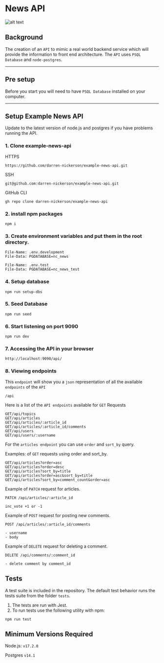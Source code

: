 # News API
![alt text](https://nickerson.io/assets/maxresdefault8-3edd2662.png)


## Background

The creation of an `API` to mimic a real world backend service which will provide the information to front end architecture. The `API` uses `PSQL Database` and `node-postgres`.
<hr>



## Pre setup

Before you start you will need to have `PSQL Database` installed on your computer.

<hr>

## Setup Example News API

Update to the latest version of node.js and postgres if you have problems running the API.

### 1. Clone example-news-api

HTTPS
```
https://github.com/darren-nickerson/example-news-api.git
```

SSH
```
git@github.com:darren-nickerson/example-news-api.git
```

GitHub CLI
```
gh repo clone darren-nickerson/example-news-api
```

###  2. install npm packages

```
npm i
```

### 3. Create environment variables and put them in the root directory.

```
File-Name: .env.development
File-Data: PGDATABASE=nc_news

```

```
File-Name: .env.test
File-Data: PGDATABASE=nc_news_test
```

### 4. Setup database

```
npm run setup-dbs
```

###  5. Seed Database

```
npm run seed
```

###  6. Start listening on port 9090

```
npm run dev
```

###  7. Accessing the API in your browser

```
http://localhost:9090/api/
```

### 8. Viewing endpoints

This `endpoint` will show you a `json` representation of all the available `endpoints` of the `API`

```
/api
```

Here is a list of the `API endpoints` available for `GET` Requests

```
GET/api/topics
GET/api/articles
GET/api/articles/:article_id
GET/api/articles/:article_id/comments
GET/api/users
GET/api/users/:username
```

For the `articles endpoint` you can use `order` and `sort_by` query.

Examples: of `GET` requests using order and sort_by.

```
GET/api/articles?order=asc
GET/api/articles?order=desc
GET/api/articles?sort_by=title
GET/api/articles?order=asc&sort_by=title
GET/api/articles?sort_by=comment_count&order=asc

```

Example of `PATCH` request for articles.

```
PATCH /api/articles/:article_id

inc_vote +1 or -1

```

Example of `POST` request for posting new comments.

```
POST /api/articles/:article_id/comments

- username
- body

```

Example of `DELETE` request for deleting a comment.

```
DELETE /api/comments/:comment_id

- delete comment by comment_id

```

## Tests

A test suite is included in the repository. The default test behavior runs the tests suite from the folder `tests`.

1. The tests are run with Jest.
2. To run tests use the following utility with npm:

```
npm run test
```

## Minimum Versions Required

Node.js: `v17.2.0`

Postgres `v14.1`
